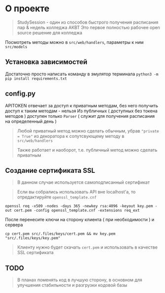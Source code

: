 # О проекте

> StudySession - один из способов быстрого получения расписания пар & недель колледжа АКВТ
> Это первое полностью рабочее open source решение для колледжа

Посмотреть методы можно в `src/web/handlers`, параметры к ним `src/models`

## Установка зависимостей
Достаточно просто написать команду в эмулятор терминала `python3 -m pip install requirements.txt`

## config.py
APITOKEN отвечает за доступ к приватным методам, без него получить доступ к таким методам - нельзя
Из публичных ( доступных без токена методов ) доступен только `Parser` ( служит для получения расписания на определенный день )
> Любой приватный метод можно сделать обычным, убрав `"private = True"` из декоратора к сопутсвующему методу в `src/web/handlers`
> 
> Также работает и наоборот, т.е. публичный метод можно сделать приватным

## Создание сертификата SSL
> В данном случае используется самоподписанный сертификат

> Если вы собрались использовать API вне localhost'a, то отредактируйте `openssl_template.cnf`

`openssl req -x509 -nodes -days 365 -newkey rsa:4096 -keyout key.pem -out cert.pem -config openssl_template.cnf -extensions req_ext`

После перенесите ключи на сторону клиента ( при необходимости ) и сервера

`cp cert.pem src/.files/keys/cert.pem && mv key.pem "src/.files/keys/key.pem"`

> Клиенту нужно будет скачать `cert.pem` и использовать в качестве SSL сертификата


## TODO
> В планах поменять код в лучшую сторону, в основном для улучшения стабильности и разгрузки кодовой базы
